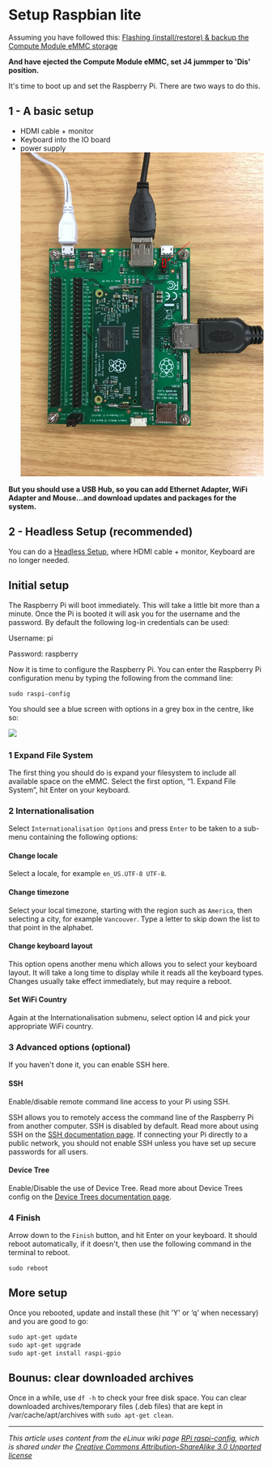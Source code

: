 # Setup Raspbian lite
Assuming you have followed this:
[Flashing (install/restore) & backup the Compute Module eMMC storage](cm-emmc-flashing-install-backup.md)

**And have ejected the Compute Module eMMC, set J4 jummper to 'Dis' position.**

It's time to boot up and set the Raspberry Pi. There are two ways to do this.

## 1 - A basic setup
- HDMI cable + monitor
- Keyboard into the IO board
- power supply
![](CM-basic-setup.png)

**But you should use a USB Hub, so you can add Ethernet Adapter, WiFi Adapter and Mouse...and download updates and packages for the system.**

## 2 - Headless Setup (recommended)
You can do a [Headless Setup](headless-setup.md), where HDMI cable + monitor, Keyboard are no longer needed.

## Initial setup
The Raspberry Pi will boot immediately. This will take a little bit more than a minute. Once the Pi is booted it will ask you for the username and the password. By default the following log-in credentials can be used:

Username: pi

Password: raspberry

Now it is time to configure the Raspberry Pi. You can enter the Raspberry Pi configuration menu by typing the following from the command line:

```
sudo raspi-config
```

You should see a blue screen with options in a grey box in the centre, like so:

![](https://www.howtoforge.com/images/raspbian_basics/big/raspiconfig.png)

### 1 Expand File System
The first thing you should do is expand your filesystem to include all available space on the eMMC. Select the first option, “1. Expand File System”, hit Enter on your keyboard.


### 2 Internationalisation

Select `Internationalisation Options` and press `Enter` to be taken to a sub-menu containing the following options:

<a name="change-locale"></a>
#### Change locale

Select a locale, for example `en_US.UTF-8 UTF-8`.

<a name="change-timezone"></a>
#### Change timezone

Select your local timezone, starting with the region such as `America`, then selecting a city, for example `Vancouver`. Type a letter to skip down the list to that point in the alphabet.

<a name="change-keyboard-layout"></a>
#### Change keyboard layout

This option opens another menu which allows you to select your keyboard layout. It will take a long time to display while it reads all the keyboard types. Changes usually take effect immediately, but may require a reboot.

#### Set WiFi Country

Again at the Internationalisation submenu, select option I4 and pick your appropriate WiFi country.

<a name="advanced-options"></a>
### 3 Advanced options (optional)

If you haven't done it, you can enable SSH here.

<a name="ssh"></a>
#### SSH

Enable/disable remote command line access to your Pi using SSH.

SSH allows you to remotely access the command line of the Raspberry Pi from another computer. SSH is disabled by default. Read more about using SSH on the [SSH documentation page](../remote-access/ssh/README.md). If connecting your Pi directly to a public network, you should not enable SSH unless you have set up secure passwords for all users.

<a name="device-tree"></a>
#### Device Tree

Enable/Disable the use of Device Tree. Read more about Device Trees config on the [Device Trees documentation page](device-tree.md).

<a name="spi"></a>

### 4 Finish

Arrow down to the `Finish` button, and hit Enter on your keyboard. It should reboot automatically, if it doesn't, then use the following command in the terminal to reboot.

```
sudo reboot

```
## More setup
Once you rebooted, update and install these (hit 'Y' or ‘q’ when necessary) and you are good to go:
```
sudo apt-get update
sudo apt-get upgrade
sudo apt-get install raspi-gpio
```

## Bounus: clear downloaded archives
Once in a while, use `df -h` to check your free disk space. You can clear downloaded archives/temporary files (.deb files) that are kept in /var/cache/apt/archives with `sudo apt-get clean`.

---

*This article uses content from the eLinux wiki page [RPi raspi-config](http://elinux.org/RPi_raspi-config), which is shared under the [Creative Commons Attribution-ShareAlike 3.0 Unported license](http://creativecommons.org/licenses/by-sa/3.0/)*

